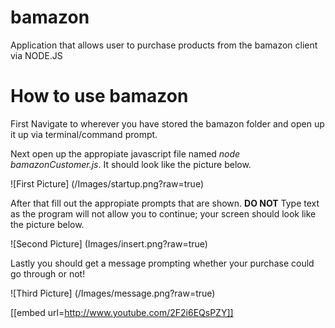 # bamazon
Application that allows user to purchase products from the bamazon client via NODE.JS

# How to use bamazon

First Navigate to wherever you have stored the bamazon folder and open up it up via terminal/command prompt.

Next open up the appropiate javascript file named *node bamazonCustomer.js*.  It should look like the picture 
below.

![First Picture]
(/Images/startup.png?raw=true)

After that fill out the appropiate prompts that are shown.  __DO NOT__ Type text as the program will not allow
you to continue; your screen should look like the picture below.

![Second Picture]
(Images/insert.png?raw=true)


Lastly you should get a message prompting whether your purchase could go through or not!

![Third Picture]
(/Images/message.png?raw=true)

[[embed url=http://www.youtube.com/2F2i6EQsPZY]]
